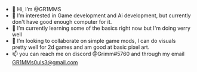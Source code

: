 - 👋 Hi, I’m @GR1MMS
- 👀 I’m interested in Game development and Ai development, but currently don't have good enough computer for it.
- 🌱 I’m currently learning some of the basics right now but I'm doing verry well
- 💞️ I’m looking to collaborate on simple game mods, I can do visuals pretty well for 2d games and am good at basic pixel art.
- 📫 you can reach me on discord @Grimm#5760 and through my email GR1MMs0uls3@gmail.com

<!---
GR1MMS/GR1MMS is a ✨ special ✨ repository because its `README.md` (this file) appears on your GitHub profile.
You can click the Preview link to take a look at your changes.
--->
